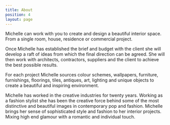 ```yaml
---
title: About
position: 4
layout: page
---
```


Michelle can work with you to create and design a beautiful interior space. From a single room, house, residence or commercial project.

Once Michelle has established the brief and budget with the client she will develop a raft of ideas from which the final direction can be agreed.  She will then work with architects, contractors, suppliers and the client to achieve the best possible results.  

For each project Michelle sources colour schemes, wallpapers, furniture, furnishings, floorings, tiles, antiques, art, lighting and unique objects to create a beautiful and inspiring environment.

Michelle has worked in the creative industries for twenty years.  Working as a fashion stylist she has been the creative force behind some of the most distinctive and beautiful images in contemporary pop and fashion. Michelle brings her sense of sophisticated style and fashion to her interior projects. Mixing high end glamour with a romantic and individual touch.